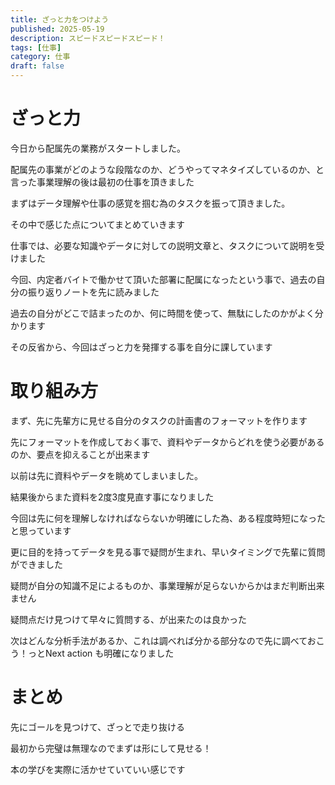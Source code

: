 ```yaml
---
title: ざっと力をつけよう
published: 2025-05-19
description: スピードスピードスピード！
tags: [仕事]
category: 仕事
draft: false
---
```


# ざっと力

今日から配属先の業務がスタートしました。

配属先の事業がどのような段階なのか、どうやってマネタイズしているのか、と言った事業理解の後は最初の仕事を頂きました

まずはデータ理解や仕事の感覚を掴む為のタスクを振って頂きました。

その中で感じた点についてまとめていきます

仕事では、必要な知識やデータに対しての説明文章と、タスクについて説明を受けました

今回、内定者バイトで働かせて頂いた部署に配属になったという事で、過去の自分の振り返りノートを先に読みました

過去の自分がどこで詰まったのか、何に時間を使って、無駄にしたのかがよく分かります

その反省から、今回はざっと力を発揮する事を自分に課しています

# 取り組み方

まず、先に先輩方に見せる自分のタスクの計画書のフォーマットを作ります

先にフォーマットを作成しておく事で、資料やデータからどれを使う必要があるのか、要点を抑えることが出来ます

以前は先に資料やデータを眺めてしまいました。

結果後からまた資料を2度3度見直す事になりました

今回は先に何を理解しなければならないか明確にした為、ある程度時短になったと思っています


更に目的を持ってデータを見る事で疑問が生まれ、早いタイミングで先輩に質問ができました

疑問が自分の知識不足によるものか、事業理解が足らないからかはまだ判断出来ません

疑問点だけ見つけて早々に質問する、が出来たのは良かった

次はどんな分析手法があるか、これは調べれば分かる部分なので先に調べておこう！っとNext action も明確になりました

# まとめ

先にゴールを見つけて、ざっとで走り抜ける

最初から完璧は無理なのでまずは形にして見せる！

本の学びを実際に活かせていていい感じです


